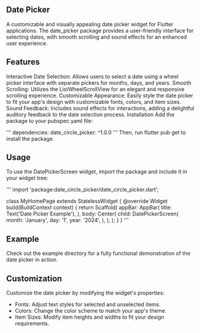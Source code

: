 ## Date Picker
A customizable and visually appealing date picker widget for Flutter applications. The date_picker package provides a user-friendly interface for selecting dates, with smooth scrolling and sound effects for an enhanced user experience.

## Features
Interactive Date Selection: Allows users to select a date using a wheel picker interface with separate pickers for months, days, and years.
Smooth Scrolling: Utilizes the ListWheelScrollView for an elegant and responsive scrolling experience.
Customizable Appearance: Easily style the date picker to fit your app's design with customizable fonts, colors, and item sizes.
Sound Feedback: Includes sound effects for interactions, adding a delightful auditory feedback to the date selection process.
Installation
Add the package to your pubspec.yaml file:


'''
dependencies:
  date_circle_picker: ^1.0.0
'''
Then, run flutter pub get to install the package.

## Usage
To use the DatePickerScreen widget, import the package and include it in your widget tree:

'''
import 'package:date_circle_picker/date_circle_picker.dart';

class MyHomePage extends StatelessWidget {
  @override
  Widget build(BuildContext context) {
    return Scaffold(
      appBar: AppBar(
        title: Text('Date Picker Example'),
      ),
      body: Center(
        child: DatePickerScreen(
          month: 'January',
          day: '1',
          year: '2024',
        ),
      ),
    );
  }
}
'''

## Example
Check out the example directory for a fully functional demonstration of the date picker in action.

## Customization
Customize the date picker by modifying the widget's properties:

- Fonts: Adjust text styles for selected and unselected items.
- Colors: Change the color scheme to match your app's theme.
- Item Sizes: Modify item heights and widths to fit your design requirements.
